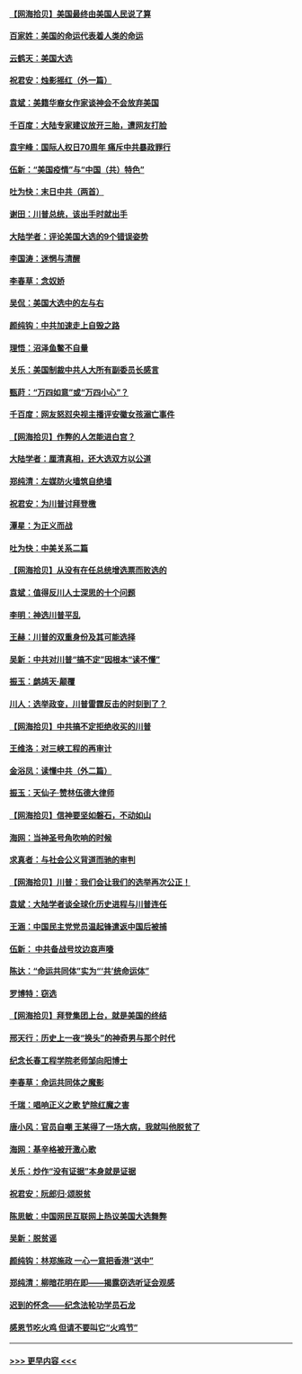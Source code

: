 #### [【网海拾贝】美国最终由美国人民说了算](../pages/nsc993/n12617255.md?t=12140451) 
#### [百家姓：美国的命运代表着人类的命运](../pages/nsc993/n12615838.md?t=12140451) 
#### [云鹤天：美国大选](../pages/nsc993/n12615994.md?t=12140451) 
#### [祝君安：烛影摇红（外一篇）](../pages/nsc993/n12615975.md?t=12140451) 
#### [袁斌：美籍华裔女作家谈神会不会放弃美国](../pages/nsc993/n12615263.md?t=12140451) 
#### [千百度：大陆专家建议放开三胎，遭网友打脸](../pages/nsc993/n12614456.md?t=12140451) 
#### [袁宇峰：国际人权日70周年 痛斥中共暴政罪行](../pages/nsc993/n12611965.md?t=12140451) 
#### [伍新：“美国疫情”与“中国（共）特色”](../pages/nsc993/n12611463.md?t=12140451) 
#### [吐为快：末日中共（两首）](../pages/nsc993/n12611461.md?t=12140451) 
#### [谢田：川普总统，该出手时就出手](../pages/nsc993/n12610905.md?t=12140451) 
#### [大陆学者：评论美国大选的9个错误姿势](../pages/nsc993/n12609586.md?t=12140451) 
#### [李国涛：迷惘与清醒](../pages/nsc993/n12607532.md?t=12140451) 
#### [李春草：念奴娇](../pages/nsc993/n12607083.md?t=12140451) 
#### [吴侃：美国大选中的左与右](../pages/nsc993/n12607054.md?t=12140451) 
#### [颜纯钩：中共加速走上自毁之路](../pages/nsc993/n12606473.md?t=12140451) 
#### [理悟：沼泽鱼鳖不自量](../pages/nsc993/n12606454.md?t=12140451) 
#### [关乐：美国制裁中共人大所有副委员长感言](../pages/nsc993/n12606442.md?t=12140451) 
#### [甄莳：“万四如意”或“万四小心”？](../pages/nsc993/n12606091.md?t=12140451) 
#### [千百度：网友怒怼央视主播评安徽女孩溺亡事件](../pages/nsc993/n12605370.md?t=12140451) 
#### [【网海拾贝】作弊的人怎能进白宫？](../pages/nsc993/n12603546.md?t=12140451) 
#### [大陆学者：厘清真相，还大选双方以公道](../pages/nsc993/n12603475.md?t=12140451) 
#### [郑纯清：左媒防火墙筑自绝墙](../pages/nsc993/n12602226.md?t=12140451) 
#### [祝君安：为川普讨拜登檄](../pages/nsc993/n12602199.md?t=12140451) 
#### [潭星：为正义而战](../pages/nsc993/n12600926.md?t=12140451) 
#### [吐为快：中美关系二篇](../pages/nsc993/n12600908.md?t=12140451) 
#### [【网海拾贝】从没有在任总统增选票而败选的](../pages/nsc993/n12600435.md?t=12140451) 
#### [袁斌：值得反川人士深思的十个问题](../pages/nsc993/n12600332.md?t=12140451) 
#### [李明：神选川普平乱](../pages/nsc993/n12599751.md?t=12140451) 
#### [王赫：川普的双重身份及其可能选择](../pages/nsc993/n12599723.md?t=12140451) 
#### [吴新：中共对川普“搞不定”因根本“读不懂”](../pages/nsc993/n12599502.md?t=12140451) 
#### [振玉：鹧鸪天‧颠覆](../pages/nsc993/n12599494.md?t=12140451) 
#### [川人：选举政变，川普雷霆反击的时刻到了？](../pages/nsc993/n12599291.md?t=12140451) 
#### [【网海拾贝】中共搞不定拒绝收买的川普](../pages/nsc993/n12598955.md?t=12140451) 
#### [王维洛：对三峡工程的再审计](../pages/nsc993/n12598436.md?t=12140451) 
#### [金浴凤：读懂中共（外二篇）](../pages/nsc993/n12597943.md?t=12140451) 
#### [振玉：天仙子‧赞林伍德大律师](../pages/nsc993/n12597929.md?t=12140451) 
#### [【网海拾贝】信神要坚如磐石，不动如山](../pages/nsc993/n12597901.md?t=12140451) 
#### [海网：当神圣号角吹响的时候](../pages/nsc993/n12595891.md?t=12140451) 
#### [求真者：与社会公义背道而驰的审判](../pages/nsc993/n12595868.md?t=12140451) 
#### [【网海拾贝】川普：我们会让我们的选举再次公正！](../pages/nsc993/n12594930.md?t=12140451) 
#### [袁斌：大陆学者谈全球化历史进程与川普连任](../pages/nsc993/n12594690.md?t=12140451) 
#### [王涵：中国民主党党员温起锋遣返中国后被捕](../pages/nsc993/n12594540.md?t=12140451) 
#### [伍新： 中共备战号坟边哀声嚎](../pages/nsc993/n12593086.md?t=12140451) 
#### [陈达：“命运共同体”实为“‘共’统命运体”](../pages/nsc993/n12590865.md?t=12140451) 
#### [罗博特：窃选](../pages/nsc993/n12590619.md?t=12140451) 
#### [【网海拾贝】拜登集团上台，就是美国的终结](../pages/nsc993/n12589725.md?t=12140451) 
#### [邢天行：历史上一夜“换头”的神奇男与那个时代](../pages/nsc993/n12589424.md?t=12140451) 
#### [纪念长春工程学院老师邹向阳博士](../pages/nsc993/n12585390.md?t=12140451) 
#### [李春草：命运共同体之魔影](../pages/nsc993/n12585026.md?t=12140451) 
#### [千瑞：唱响正义之歌 铲除红魔之害](../pages/nsc993/n12585002.md?t=12140451) 
#### [唐小风：官员自嘲 王某得了一场大病，我就叫他脱贫了](../pages/nsc993/n12584981.md?t=12140451) 
#### [海网：基辛格被开激心歌](../pages/nsc993/n12584946.md?t=12140451) 
#### [关乐：炒作“没有证据”本身就是证据](../pages/nsc993/n12583146.md?t=12140451) 
#### [祝君安：阮郎归‧颂脱贫](../pages/nsc993/n12583119.md?t=12140451) 
#### [陈思敏：中国网民互联网上热议美国大选舞弊](../pages/nsc993/n12582845.md?t=12140451) 
#### [吴新：脱贫谣](../pages/nsc993/n12580839.md?t=12140451) 
#### [颜纯钩：林郑施政 一心一意把香港“送中”](../pages/nsc993/n12580805.md?t=12140451) 
#### [郑纯清：柳暗花明在即——揭露窃选听证会观感](../pages/nsc993/n12580795.md?t=12140451) 
#### [迟到的怀念——纪念法轮功学员石龙](../pages/nsc993/n12580245.md?t=12140451) 
#### [感恩节吃火鸡  但请不要叫它“火鸡节”](../pages/nsc993/n12580252.md?t=12140451) 

----
#### [ >>> 更早内容 <<< ](../indexes/nsc993-earlier.md)
